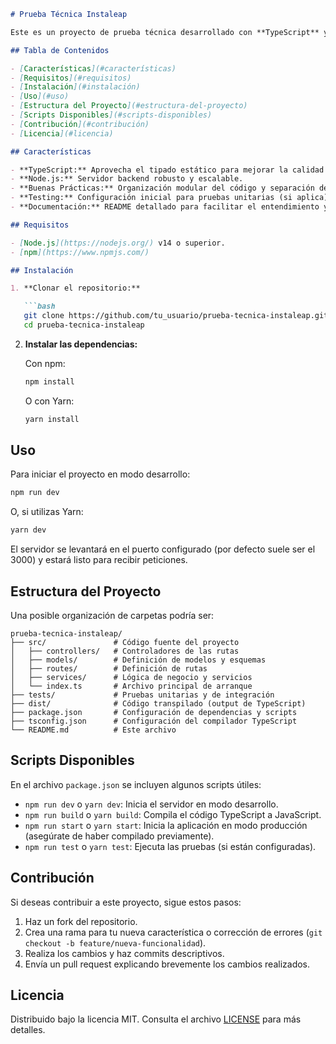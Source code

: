 ```markdown
# Prueba Técnica Instaleap

Este es un proyecto de prueba técnica desarrollado con **TypeScript** y **Node.js**. El objetivo de este proyecto es demostrar buenas prácticas en el desarrollo backend, el uso de tipado fuerte y la integración de herramientas modernas de desarrollo en JavaScript/TypeScript.

## Tabla de Contenidos

- [Características](#características)
- [Requisitos](#requisitos)
- [Instalación](#instalación)
- [Uso](#uso)
- [Estructura del Proyecto](#estructura-del-proyecto)
- [Scripts Disponibles](#scripts-disponibles)
- [Contribución](#contribución)
- [Licencia](#licencia)

## Características

- **TypeScript:** Aprovecha el tipado estático para mejorar la calidad y mantenibilidad del código.
- **Node.js:** Servidor backend robusto y escalable.
- **Buenas Prácticas:** Organización modular del código y separación de responsabilidades.
- **Testing:** Configuración inicial para pruebas unitarias (si aplica).
- **Documentación:** README detallado para facilitar el entendimiento y colaboración.

## Requisitos

- [Node.js](https://nodejs.org/) v14 o superior.
- [npm](https://www.npmjs.com/) 

## Instalación

1. **Clonar el repositorio:**

   ```bash
   git clone https://github.com/tu_usuario/prueba-tecnica-instaleap.git
   cd prueba-tecnica-instaleap
   ```

2. **Instalar las dependencias:**

   Con npm:
   ```bash
   npm install
   ```

   O con Yarn:
   ```bash
   yarn install
   ```

## Uso

Para iniciar el proyecto en modo desarrollo:

```bash
npm run dev
```

O, si utilizas Yarn:

```bash
yarn dev
```

El servidor se levantará en el puerto configurado (por defecto suele ser el 3000) y estará listo para recibir peticiones.

## Estructura del Proyecto

Una posible organización de carpetas podría ser:

```
prueba-tecnica-instaleap/
├── src/               # Código fuente del proyecto
│   ├── controllers/   # Controladores de las rutas
│   ├── models/        # Definición de modelos y esquemas
│   ├── routes/        # Definición de rutas
│   ├── services/      # Lógica de negocio y servicios
│   └── index.ts       # Archivo principal de arranque
├── tests/             # Pruebas unitarias y de integración
├── dist/              # Código transpilado (output de TypeScript)
├── package.json       # Configuración de dependencias y scripts
├── tsconfig.json      # Configuración del compilador TypeScript
└── README.md          # Este archivo
```

## Scripts Disponibles

En el archivo `package.json` se incluyen algunos scripts útiles:

- `npm run dev` o `yarn dev`: Inicia el servidor en modo desarrollo.
- `npm run build` o `yarn build`: Compila el código TypeScript a JavaScript.
- `npm run start` o `yarn start`: Inicia la aplicación en modo producción (asegúrate de haber compilado previamente).
- `npm run test` o `yarn test`: Ejecuta las pruebas (si están configuradas).

## Contribución

Si deseas contribuir a este proyecto, sigue estos pasos:

1. Haz un fork del repositorio.
2. Crea una rama para tu nueva característica o corrección de errores (`git checkout -b feature/nueva-funcionalidad`).
3. Realiza los cambios y haz commits descriptivos.
4. Envía un pull request explicando brevemente los cambios realizados.

## Licencia

Distribuido bajo la licencia MIT. Consulta el archivo [LICENSE](LICENSE) para más detalles.
```